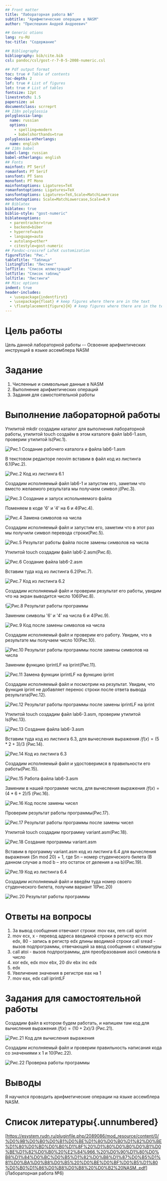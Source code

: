 ```yaml
---
## Front matter
title: "Лабораторная работа №6"
subtitle: "Арифметические операции в NASM"
author: "Приспешкин Андрей Андреевич"

## Generic otions
lang: ru-RU
toc-title: "Содержание"

## Bibliography
bibliography: bib/cite.bib
csl: pandoc/csl/gost-r-7-0-5-2008-numeric.csl

## Pdf output format
toc: true # Table of contents
toc-depth: 2
lof: true # List of figures
lot: true # List of tables
fontsize: 12pt
linestretch: 1.5
papersize: a4
documentclass: scrreprt
## I18n polyglossia
polyglossia-lang:
  name: russian
  options:
	- spelling=modern
	- babelshorthands=true
polyglossia-otherlangs:
  name: english
## I18n babel
babel-lang: russian
babel-otherlangs: english
## Fonts
mainfont: PT Serif
romanfont: PT Serif
sansfont: PT Sans
monofont: PT Mono
mainfontoptions: Ligatures=TeX
romanfontoptions: Ligatures=TeX
sansfontoptions: Ligatures=TeX,Scale=MatchLowercase
monofontoptions: Scale=MatchLowercase,Scale=0.9
## Biblatex
biblatex: true
biblio-style: "gost-numeric"
biblatexoptions:
  - parentracker=true
  - backend=biber
  - hyperref=auto
  - language=auto
  - autolang=other*
  - citestyle=gost-numeric
## Pandoc-crossref LaTeX customization
figureTitle: "Рис."
tableTitle: "Таблица"
listingTitle: "Листинг"
lofTitle: "Список иллюстраций"
lotTitle: "Список таблиц"
lolTitle: "Листинги"
## Misc options
indent: true
header-includes:
  - \usepackage{indentfirst}
  - \usepackage{float} # keep figures where there are in the text
  - \floatplacement{figure}{H} # keep figures where there are in the text
---
```


# Цель работы

Цель данной лабораторной работы -- Освоение арифметических инструкций в языке ассемблера NASM 

# Задание

1. Численные и символьные данные в NASM
2. Выполнение арифметических операций
3. Задания для самостоятельной работы

# Выполнение лабораторной работы

Утилитой mkdir создадим каталог для выполнения лабораторной работы, утилитой touch создаём в этом каталоге файл lab6-1.asm, проверим утилитой ls(Рис.1).

![Рис.1 Создание рабочего каталога и файла lab6-1.asm](image/lab1.png)

В текстовом редакторе neovim вставим в файл код из листинга 6.1(Рис.2).

![Рис.2 Код из листинга 6.1](image/lab2.png)

Создадим исполняемый файл lab6-1 и запустим его, заметим что вместо желаемого результата мы получаем символ j(Рис.3).

![Рис.3 Создание и запуск испольняемого файла](image/lab3.png)

Поменяем в коде '6' и '4' на 6 и 4(Рис.4). 

![Рис.4 Замена символов на числа](image/lab4.png)

Создадим исполняемый файл и запустим его, заметим что в этот раз мы получили символ переводa строки(Рис.5).

![Рис.5 Результат работы файла после замены символов на числа](image/lab5.png)

Утилитой touch создадим файл lab6-2.asm(Рис.6).

![Рис.6 Создание файла lab6-2.asm](image/lab6.png)

Вставим туда код из листинга 6.2(Рис.7).

![Рис.7 Код из листинга 6.2](image/lab7.png)

Создадим исполняемый файл и проверим результат его работы, увидим что на экран выводится число 106(Рис.8).

!![Рис.8 Результат работы программы](image/lab8.png)

Заменим символы '6' и '4' на числа 6 и 4(Рис.9).

![Рис.9 Код после замены символов на числа](image/lab9.png)

Создадим исполняемый файл и проверим его работу. Увидим, что в результате мы получаем число 10(Рис.10).

![Рис.10 Результат работы программы после замены символов на числа](image/lab10.png)

Заменим функцию iprintLF на iprint(Рис.11).

![Рис.11 Замена функции iprintLF на функцию iprint](image/lab11.png)

Создадим исполняемый файл и посмотрим на результат. Увидим, что функция iprint не добавляет перенос строки после ответа вывода результата(Рис.12).

![Рис.12 Результат работы программы после замены iprintLF на iprint](image/lab12.png)

Утилитой touch создадим файл lab6-3.asm, проверим утилитой ls(Рис.13).

![Рис.13 Создание файла lab6-3.asm](image/lab13.png)

Вставим туда код из листинга 6.3, для вычесления выражения $/f(x) = (5 * 2 + 3)/3$ (Рис.14).

![Рис.14 Код из листинга 6.3](image/lab14.png)

Создадим исполняемый файл и удостоверимся в правильности его работы(Рис.15).

![Рис.15 Работа файла lab6-3.asm](image/lab15.png)

Заменим в нашей программе числа, для вычесления выражения $/f(x) = (4 * 6 + 2)/5$ (Рис.16).

![Рис.16 Код после замены чисел](image/lab16.png)

Проверим результат работы программы(Рис.17).

![Рис.17 Результат работы программы после замены чисел](image/lab17.png)

Утилитой touch создадим программу variant.asm(Рис.18).

![Рис.18 Создание программы variant.asm](image/lab18.png)

Вставим в программу variant.asm код из листинга 6.4 для вычесления выражения (Sn mod 20) + 1, где Sn – номер студенческого билета (В данном случае a mod b – это остаток от деления a на b)(Рис.19).

![Рис.19 Код из листинга 6.4](image/lab19.png)

Создадим исполняемый файл и введём туда номер своего студенческого билета, получим вариант 1(Рис.20)

![Рис.20 Результат работы программы](image/lab20.png)

# Ответы на вопросы

1. За вывод сообщения отвечают строки:
    mov eax, rem
    call sprint
2. mov ecx, x  - перевод адреса вводимой строки в регистр ecx
    mov edx, 80 - запись в регистр edx длины вводимой строки 
    call sread - вызов подпрограммы, отвечающей за ввод сообщения с клавиатуры
3. call atoi - вызов подпрограммы, для преобразования ascii символа в число
4. xor edx, edx
    mov ebx, 20 
    div ebx
    inc edx
5. edx
6. Увеличение значения в регистре еах на 1 
7. mov eax, edx
    call iprintLF

# Задания для самостоятельной работы

Создадим файл в котором будем работать, и напишем там код для вычисления выражения $/f(x) = (10 + 2x)/3$ (Рис.21).

![Рис.21 Код для вычисления выражения](image/lab21.png)

Создадим исполняемый файл и проверим правильность написания кода со значениями х 1 и 10(Рис.22).

![Рис.22 Проверка работы программы](image/lab22.png)

# Выводы

Я научился проводить арифметические операции на языке ассемблера NASM.

# Список литературы{.unnumbered}
[https://esystem.rudn.ru/pluginfile.php/2089086/mod_resource/content/0/%D0%9B%D0%B0%D0%B1%D0%BE%D1%80%D0%B0%D1%82%D0%BE%D1%80%D0%BD%D0%B0%D1%8F%20%D1%80%D0%B0%D0%B1%D0%BE%D1%82%D0%B0%20%E2%84%966.%20%D0%90%D1%80%D0%B8%D1%84%D0%BC%D0%B5%D1%82%D0%B8%D1%87%D0%B5%D1%81%D0%BA%D0%B8%D0%B5%20%D0%BE%D0%BF%D0%B5%D1%80%D0%B0%D1%86%D0%B8%D0%B8%20%D0%B2%20NASM..pdf] (Лабораторная работа №6)
